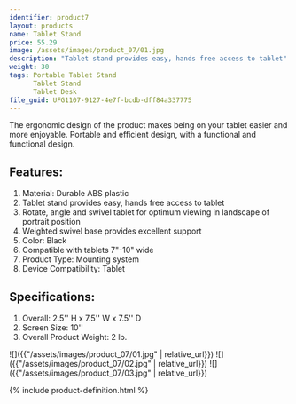 ```yaml
---
identifier: product7
layout: products
name: Tablet Stand
price: 55.29
image: /assets/images/product_07/01.jpg
description: "Tablet stand provides easy, hands free access to tablet"
weight: 30
tags: Portable Tablet Stand
      Tablet Stand
      Tablet Desk
file_guid: UFG1107-9127-4e7f-bcdb-dff84a337775
---
```


The ergonomic design of the product makes being on your tablet easier and more enjoyable. Portable and efficient design, with a functional and functional design.

## Features:
1. Material: Durable ABS plastic
2. Tablet stand provides easy, hands free access to tablet
3. Rotate, angle and swivel tablet for optimum viewing in landscape of portrait position
4. Weighted swivel base provides excellent support
5. Color: Black
6. Compatible with tablets 7"-10" wide
7. Product Type: Mounting system
8. Device Compatibility: Tablet



## Specifications:
1.	Overall: 2.5'' H x 7.5'' W x 7.5'' D
2.	Screen Size: 10''
3.	Overall Product Weight:	2 lb.


![]({{"/assets/images/product_07/01.jpg" | relative_url}})
![]({{"/assets/images/product_07/02.jpg" | relative_url}})
![]({{"/assets/images/product_07/03.jpg" | relative_url}})


<div class="call">
        {% include product-definition.html %}
</div>
<br>
<div class="powr-reviews" id="c593bcbd_1590092588"></div><script src="https://www.powr.io/powr.js?platform=html"></script>